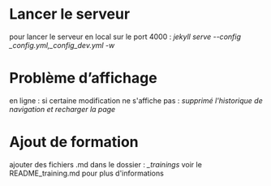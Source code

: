 
# Lancer le serveur

pour lancer le serveur en local sur le port 4000 :
  *jekyll serve --config _config.yml,_config_dev.yml -w*

# Problème d’affichage

en ligne : si certaine modification ne s'affiche pas :
  *supprimé l'historique de navigation et recharger la page*

# Ajout de formation

ajouter des fichiers .md dans le dossier : *_trainings*
voir le README_training.md pour plus d'informations
